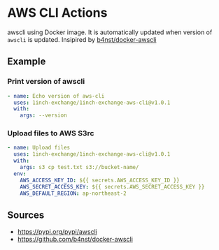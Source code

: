 # AWS CLI Actions

awscli using Docker image.
It is automatically updated when version of `awscli` is updated.
Insipired by [b4nst/docker-awscli](https://github.com/b4nst/docker-awscli)

## Example
 
### Print version of awscli

```yaml
- name: Echo version of aws-cli
  uses: 1inch-exchange/1inch-exchange-aws-cli@v1.0.1
  with:
    args: --version
```

### Upload files to AWS S3rc

```yaml
- name: Upload files
  uses: 1inch-exchange/1inch-exchange-aws-cli@v1.0.1
  with:
    args: s3 cp test.txt s3://bucket-name/
  env:
    AWS_ACCESS_KEY_ID: ${{ secrets.AWS_ACCESS_KEY_ID }}
    AWS_SECRET_ACCESS_KEY: ${{ secrets.AWS_SECRET_ACCESS_KEY }}
    AWS_DEFAULT_REGION: ap-northeast-2
```

## Sources

* https://pypi.org/pypi/awscli
* https://github.com/b4nst/docker-awscli
